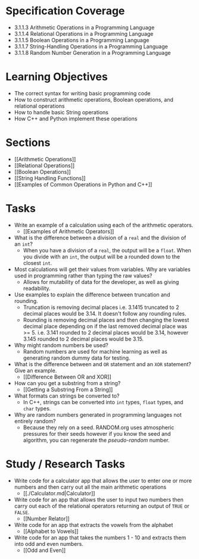 # Specification Coverage
- 3.1.1.3 Arithmetic Operations in a Programming Language
- 3.1.1.4 Relational Operations in a Programming Language
- 3.1.1.5 Boolean Operations in a Programming Language
- 3.1.1.7 String-Handling Operations in a Programming Language
- 3.1.1.8 Random Number Generation in a Programming Language

# Learning Objectives
- The correct syntax for writing basic programming code
- How to construct arithmetic operations, Boolean operations, and relational operations
- How to handle basic String operations
- How C++ and Python implement these operations

# Sections
- [[Arithmetic Operations]]
- [[Relational Operations]]
- [[Boolean Operations]]
- [[String Handling Functions]]
- [[Examples of Common Operations in Python and C++]]

# Tasks
- Write an example of a calculation using each of the arithmetic operators.
	- [[Examples of Arithmetic Operators]]
- What is the difference between a division of a `real` and the division of an `int`?
	- When you have a division of a `real`, the output will be a `float`. When you divide with an `int`, the output will be a rounded down to the closest `int`.
- Most calculations will get their values from variables. Why are variables used in programming rather than typing the raw values?
	- Allows for mutability of data for the developer, as well as giving readability.
- Use examples to explain the difference between truncation and rounding.
	- Truncation is removing decimal places i.e. 3.1415 truncated to 2 decimal places would be 3.14. It doesn't follow any rounding rules.
	- Rounding is removing decimal places and then changing the lowest decimal place depending on if the last removed decimal place was >= 5. i.e. 3.141 rounded to 2 decimal places would be 3.14, however 3.145 rounded to 2 decimal places would be 3.15.
- Why might random numbers be used?
	- Random numbers are used for machine learning as well as generating random dummy data for testing.
- What is the difference between and `OR` statement and an `XOR` statement? Give an example.
	- [[Difference Between OR and XOR]]
- How can you get a substring from a string?
	- [[Getting a Substring From a String]]
- What formats can strings be converted to?
	- In C++, strings can be converted into `int` types, `float` types, and `char` types.
- Why are random numbers generated in programming languages not entirely random?
	- Because they rely on a seed. RANDOM.org uses atmospheric pressures for their seeds however if you know the seed and algorithm, you can regenerate the *pseudo-random* number.
# Study / Research Tasks
- Write code for a calculator app that allows the user to enter one or more numbers and then carry out all the main arithmetic operations
	- [[./Calculator.md|Calculator]]
- Write code for an app that allows the user to input two numbers then carry out each of the relational operators returning an output of `TRUE` or `FALSE`.
	- [[Number Relator]]
- Write code for an app that extracts the vowels from the alphabet
	- [[Alphabet to Vowels]]
- Write code for an app that takes the numbers 1 - 10 and extracts them into odd and even numbers.
	- [[Odd and Even]]